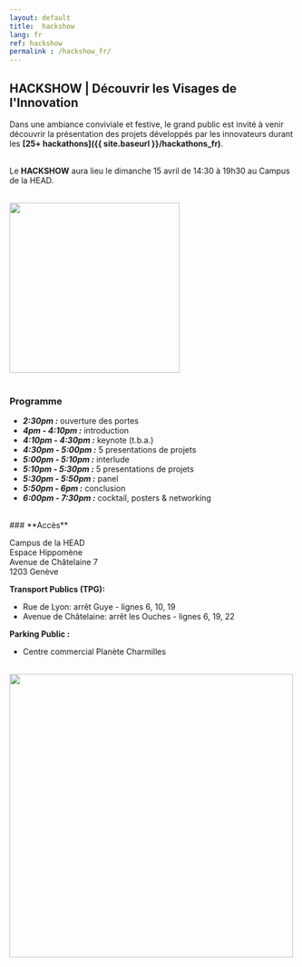 ```yaml
---
layout: default
title:  hackshow
lang: fr
ref: hackshow
permalink : /hackshow_fr/
---
```



## **HACKSHOW | Découvrir les Visages de l'Innovation**


Dans une ambiance conviviale et festive, le grand public est invité à venir découvrir la présentation des projets développés par les innovateurs durant les **[25+ hackathons]({{ site.baseurl }}/hackathons_fr)**.<br><br>

Le **HACKSHOW** aura lieu le dimanche 15 avril de 14:30 à 19h30 au Campus de la HEAD.

<br>
<a href="https://www.eventbrite.com/e/open-geneva-hackshow-tickets-44587949758?aff=utm_source%3Deb_email%26utm_medium%3Demail%26utm_campaign%3Dnew_event_email&utm_term=eventname_text" target="_blank"><img src="{{ site.baseurl }}/images/sinscrire_button.png" width="300"></a><br><br>



### **Programme**
* ***2:30pm :*** ouverture des portes
* ***4pm - 4:10pm :*** introduction
* ***4:10pm - 4:30pm :*** keynote (t.b.a.)
* ***4:30pm - 5:00pm :*** 5 presentations de projets
* ***5:00pm - 5:10pm :*** interlude
* ***5:10pm - 5:30pm :*** 5 presentations de projets
* ***5:30pm - 5:50pm :*** panel
* ***5:50pm - 6pm :*** conclusion
* ***6:00pm - 7:30pm :*** cocktail, posters & networking

<br>
### **Accès**

Campus de la HEAD<br>
Espace Hippomène<br>
Avenue de Châtelaine 7<br>
1203 Genève<br>

**Transport Publics (TPG):**
* Rue de Lyon: arrêt Guye - lignes 6, 10, 19
* Avenue de Châtelaine: arrêt les Ouches - lignes 6, 19, 22

**Parking Public :**
* Centre commercial Planète Charmilles



<br>
<img src="https://files.newsnetz.ch/story/2/2/6/22643256/9/topelement.jpg" height="500" alt="" class="imgspace" />
<br>
